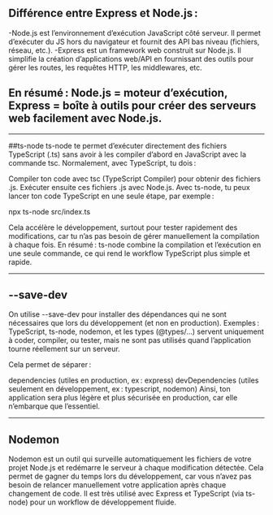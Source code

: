 ## Différence entre Express et Node.js :
 -Node.js est l’environnement d’exécution JavaScript côté serveur. Il permet d’exécuter du JS hors du navigateur et fournit des API bas niveau (fichiers, réseau, etc.).
 -Express est un framework web construit sur Node.js. Il simplifie la création d’applications web/API en fournissant des outils pour gérer les routes, les requêtes HTTP, les middlewares, etc.
## En résumé : Node.js = moteur d’exécution, Express = boîte à outils pour créer des serveurs web facilement avec Node.js.
--------------------------------------------------------------------------
##ts-node
 ts-node te permet d’exécuter directement des fichiers TypeScript (.ts) sans avoir à les compiler d’abord en JavaScript avec la commande tsc.
Normalement, avec TypeScript, tu dois :

Compiler ton code avec tsc (TypeScript Compiler) pour obtenir des fichiers .js.
Exécuter ensuite ces fichiers .js avec Node.js.
Avec ts-node, tu peux lancer ton code TypeScript en une seule étape, par exemple :

   npx ts-node src/index.ts

Cela accélère le développement, surtout pour tester rapidement des modifications, car tu n’as pas besoin de gérer manuellement la compilation à chaque fois.
En résumé : ts-node combine la compilation et l’exécution en une seule commande, ce qui rend le workflow TypeScript plus simple et rapide.

-----------------------------------------------------------------------
## --save-dev
On utilise --save-dev pour installer des dépendances qui ne sont nécessaires que lors du développement (et non en production).
Exemples : TypeScript, ts-node, nodemon, et les types (@types/...) servent uniquement à coder, compiler, ou tester, mais ne sont pas utilisés quand l’application tourne réellement sur un serveur.

Cela permet de séparer :

dependencies (utiles en production, ex : express)
devDependencies (utiles seulement en développement, ex : typescript, nodemon)
Ainsi, ton application sera plus légère et plus sécurisée en production, car elle n’embarque que l’essentiel.

-------------------------------------------------------------------------
## Nodemon
Nodemon est un outil qui surveille automatiquement les fichiers de votre projet Node.js et redémarre le serveur à chaque modification détectée. Cela permet de gagner du temps lors du développement, car vous n’avez pas besoin de relancer manuellement votre application après chaque changement de code. Il est très utilisé avec Express et TypeScript (via ts-node) pour un workflow de développement fluide.